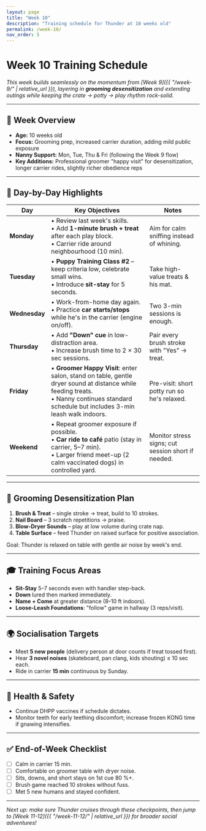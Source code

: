 ```yaml
---
layout: page
title: "Week 10"
description: "Training schedule for Thunder at 10 weeks old"
permalink: /week-10/
nav_order: 5
---
```


# Week 10 Training Schedule

*This week builds seamlessly on the momentum from [Week 9]({{ "/week-9/" | relative_url }}), layering in **grooming desensitization** and extending outings while keeping the crate → potty → play rhythm rock-solid.*

---

## 🎯 Week Overview

- **Age:** 10 weeks old
- **Focus:** Grooming prep, increased carrier duration, adding mild public exposure
- **Nanny Support:** Mon, Tue, Thu & Fri (following the Week 9 flow)
- **Key Additions:** Professional groomer "happy visit" for desensitization, longer carrier rides, slightly richer obedience reps

---

## 📅 Day-by-Day Highlights

| Day | Key Objectives | Notes |
|-----|----------------|-------|
| **Monday** | • Review last week's skills.<br/>• Add **1-minute brush + treat** after each play block.<br/>• Carrier ride around neighbourhood (10 min). | Aim for calm sniffing instead of whining. |
| **Tuesday** | • **Puppy Training Class #2** – keep criteria low, celebrate small wins.<br/>• Introduce **sit-stay** for 5 seconds. | Take high-value treats & his mat. |
| **Wednesday** | • Work-from-home day again.<br/>• Practice **car starts/stops** while he's in the carrier (engine on/off). | Two 3-min sessions is enough. |
| **Thursday** | • Add **"Down" cue** in low-distraction area.<br/>• Increase brush time to 2 × 30 sec sessions. | Pair every brush stroke with "Yes" → treat. |
| **Friday** | • **Groomer Happy Visit**: enter salon, stand on table, gentle dryer sound at distance while feeding treats.<br/>• Nanny continues standard schedule but includes 3-min leash walk indoors. | Pre-visit: short potty run so he's relaxed. |
| **Weekend** | • Repeat groomer exposure if possible.<br/>• **Car ride to café** patio (stay in carrier, 5–7 min).<br/>• Larger friend meet-up (2 calm vaccinated dogs) in controlled yard. | Monitor stress signs; cut session short if needed. |

---

## 🛁 Grooming Desensitization Plan

1. **Brush & Treat** – single stroke → treat, build to 10 strokes.
2. **Nail Board** – 3 scratch repetitions → praise.
3. **Blow-Dryer Sounds** – play at low volume during crate nap.
4. **Table Surface** – feed Thunder on raised surface for positive association.

Goal: Thunder is relaxed on table with gentle air noise by week's end.

---

## 🎓 Training Focus Areas

- **Sit-Stay** 5–7 seconds even with handler step-back.
- **Down** lured then marked immediately.
- **Name + Come** at greater distance (8–10 ft indoors).
- **Loose-Leash Foundations**: "follow" game in hallway (3 reps/visit).

---

## 🌍 Socialisation Targets

- Meet **5 new people** (delivery person at door counts if treat tossed first).
- Hear **3 novel noises** (skateboard, pan clang, kids shouting) ≤ 10 sec each.
- Ride in carrier **15 min** continuous by Sunday.

---

## 🏥 Health & Safety

- Continue DHPP vaccines if schedule dictates.
- Monitor teeth for early teething discomfort; increase frozen KONG time if gnawing intensifies.

---

## ✅ End-of-Week Checklist

- [ ] Calm in carrier 15 min.
- [ ] Comfortable on groomer table with dryer noise.
- [ ] Sits, downs, and short stays on 1st cue 80 %+.
- [ ] Brush game reached 10 strokes without fuss.
- [ ] Met 5 new humans and stayed confident.

---

*Next up: make sure Thunder cruises through these checkpoints, then jump to [Week 11-12]({{ "/week-11-12/" | relative_url }}) for broader social adventures!* 